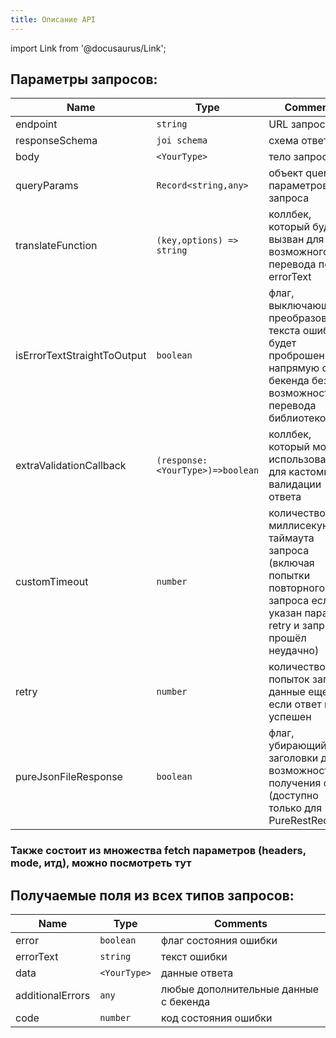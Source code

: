 ```yaml
---
title: Описание API
---
```


import Link from '@docusaurus/Link';

## Параметры запросов:

| Name                        | Type                             | Comments                                                                                                                            |
| --------------------------- | -------------------------------- | ----------------------------------------------------------------------------------------------------------------------------------- |
| endpoint                    | `string`                         | URL запроса                                                                                                                         |
| responseSchema              | `joi schema`                     | схема ответа joi                                                                                                                    |
| body                        | `<YourType>`                     | тело запроса                                                                                                                        |
| queryParams                 | `Record<string,any>`             | объект query параметров запроса                                                                                                     |
| translateFunction           | `(key,options) => string`        | коллбек, который будет вызван для возможного перевода поля errorText                                                                |
| isErrorTextStraightToOutput | `boolean`                        | флаг, выключающий преобразование текста ошибки - будет проброшен напрямую с бекенда без возможности перевода библиотекой            |
| extraValidationCallback     | `(response:<YourType>)=>boolean` | коллбек, который можно использовать для кастомной валидации ответа                                                                  |
| customTimeout               | `number`                         | количество миллисекунд до таймаута запроса (включая попытки повторного запроса если указан параметр retry и запрос прошёл неудачно) |
| retry                       | `number`                         | количество попыток запрос данные еще раз если ответ не успешен                                                                      |
| pureJsonFileResponse        | `boolean`                        | флаг, убирающий доп заголовки для возможности получения файла (доступно только для PureRestRequest)                                 |

### Также состоит из множества fetch параметров (headers, mode, итд), можно посмотреть <Link to='https://developer.mozilla.org/ru/docs/Web/API/Fetch_API/Using_Fetch'>тут</Link>

## Получаемые поля из всех типов запросов:

| Name             | Type         | Comments                              |
| ---------------- | ------------ | ------------------------------------- |
| error            | `boolean`    | флаг состояния ошибки                 |
| errorText        | `string`     | текст ошибки                          |
| data             | `<YourType>` | данные ответа                         |
| additionalErrors | `any`        | любые дополнительные данные с бекенда |
| code             | `number`     | код состояния ошибки                  |
